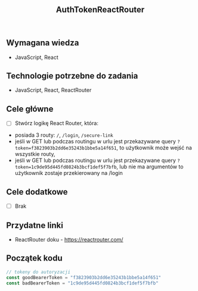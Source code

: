 <h2 align="center">AuthTokenReactRouter</h2>

<br>

## Wymagana wiedza

- JavaScript, React


## Technologie potrzebne do zadania

- JavaScript, React, ReactRouter

## Cele główne
* [ ] Stwórz logikę React Router, która:
- posiada 3 routy: `/`, `/login`, `/secure-link`
- jeśli w GET lub podczas routingu w urlu jest przekazywane query `?token=f3823903b2dd6e35243b1bbe5a14f651`, to użytkownik może wejść na wszystkie routy,
- jeśli w GET lub podczas routingu w urlu jest przekazywane query `?token=1c9de95d445fd0824b3bcf1def5f7bfb`, lub nie ma argumentów to użytkownik zostaje przekierowany na /login

## Cele dodatkowe
* [ ] Brak

## Przydatne linki
- ReactRouter doku - https://reactrouter.com/

## Początek kodu

```javascript
// tokeny do autoryzacji
const goodBearerToken = "f3823903b2dd6e35243b1bbe5a14f651"
const badBearerToken = "1c9de95d445fd0824b3bcf1def5f7bfb"
```

